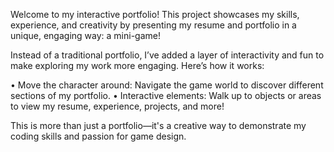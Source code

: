 Welcome to my interactive portfolio!
This project showcases my skills, experience, and creativity by presenting my resume and portfolio in a unique, engaging way: a mini-game!

Instead of a traditional portfolio, I’ve added a layer of interactivity and fun to make exploring my work more engaging.
Here’s how it works:

• Move the character around: Navigate the game world to discover different sections of my portfolio.
• Interactive elements: Walk up to objects or areas to view my resume, experience, projects, and more!

This is more than just a portfolio—it's a creative way to demonstrate my coding skills and passion for game design.
